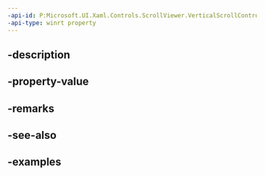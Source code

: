 ```yaml
---
-api-id: P:Microsoft.UI.Xaml.Controls.ScrollViewer.VerticalScrollControllerProperty
-api-type: winrt property
---
```


## -description

## -property-value

## -remarks

## -see-also

## -examples

